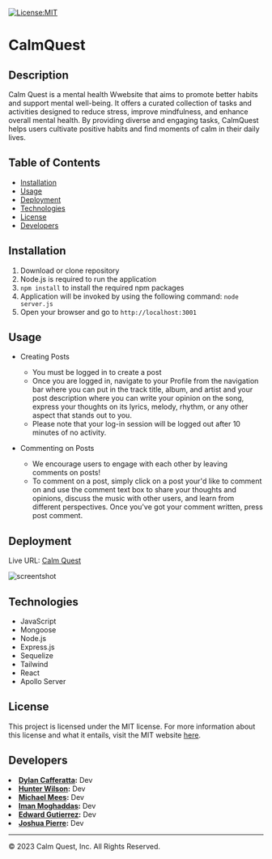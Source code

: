 [![License:MIT](https://img.shields.io/badge/License-MIT-yellow.svg)](https://opensource.org/licenses/MIT)

# CalmQuest

## Description

Calm Quest is a mental health Wwebsite that aims to promote better habits and support mental well-being. It offers a curated collection of  tasks and activities designed to reduce stress, improve mindfulness, and enhance overall mental health. By providing diverse and engaging tasks, CalmQuest helps users cultivate positive habits and find moments of calm in their daily lives.

## Table of Contents

- [Installation](#installation)
- [Usage](#usage)
- [Deployment](#deployment)
- [Technologies](#technologies)
- [License](#license)
- [Developers](#developers)

## Installation

1. Download or clone repository
2. Node.js is required to run the application
3. `npm install` to install the required npm packages
4. Application will be invoked by using the following command: `node server.js`
5. Open your browser and go to `http://localhost:3001`

## Usage
* Creating Posts
  * You must be logged in to create a post
  * Once you are logged in, navigate to your Profile from the navigation bar where you can put in the track title, album, and artist and your post description where you can write your opinion on the song, express your thoughts on its lyrics, melody, rhythm, or any other aspect that stands out to you.
  * Please note that your log-in session will be logged out after 10 minutes of no activity.

* Commenting on Posts
  * We encourage users to engage with each other by leaving comments on posts! 
  * To comment on a post, simply click on a post your'd like to comment on and use the comment text box to share your thoughts and opinions, discuss the music with other users, and learn from different perspectives. Once you've got your comment written, press post comment.

## Deployment
Live URL: <a href="https://">Calm Quest</a>  

![screentshot]()



## Technologies
* JavaScript
* Mongoose
* Node.js
* Express.js
* Sequelize
* Tailwind
* React
* Apollo Server


## License
This project is licensed under the MIT license. For more information about this license and what it entails, visit the MIT website <a href="https://opensource.org/licenses/MIT">here</a>.



## Developers

<li><strong><a href="https://github.com/DylanCaff" target="__blank">Dylan Cafferatta</a>:</strong> Dev</li>

<li><strong><a href="https://github.com/HunterWilson1" target="__blank">Hunter Wilson</a>:</strong> Dev</li>

<li><strong><a href="https://github.com/MichaelMees99" target="__blank">Michael Mees</a>:</strong> Dev</li>

<li><strong><a href="https://github.com/imanmogh" target="__blank">Iman Moghaddas</a>:</strong> Dev</li>

<li><strong><a href="https://github.com/eddieg00 " target="__blank">Edward Gutierrez</a>:</strong> Dev</li>

<li><strong><a href="https://github.com/Minthare" target="__blank">Joshua Pierre</a>:</strong> Dev</li>









- - -  
© 2023 Calm Quest, Inc. All Rights Reserved.
